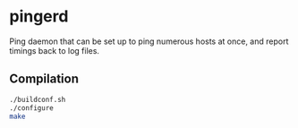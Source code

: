 pingerd
=======

Ping daemon that can be set up to ping numerous hosts at once, and report timings back to log files.

Compilation
------------

```bash
./buildconf.sh
./configure
make
```


